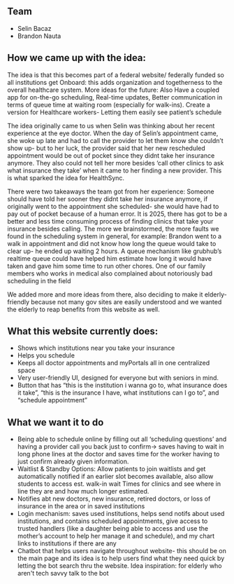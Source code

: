 ## Team

- Selin Bacaz
- Brandon Nauta

## How we came up with the idea:

The idea is that this becomes part of a federal website/ federally funded so all institutions get Onboard: this adds organization and togetherness to the overall healthcare system.
More ideas for the future: Also Have a coupled app for on-the-go scheduling, Real-time updates, Better communication in terms of queue time at waiting room (especially for walk-ins). Create a version for Healthcare workers- Letting them easily see patient’s schedule

The idea originally came to us when Selin was thinking about her recent experience at the eye doctor. When the day of Selin’s appointment came, she woke up late and had to call the provider to let them know she couldn’t show up- but to her luck, the provider said that her new rescheduled appointment would be out of pocket since they didnt take her insurance anymore. They also could not tell her more besides ‘call other clinics to ask what insurance they take’ when it came to her finding a new provider. This is what sparked the idea for HealthSync.

There were two takeaways the team got from her experience:
Someone should have told her sooner they didnt take her insurance anymore, if originally went to the appointment she scheduled- she would have had to pay out of pocket because of a human error.
It is 2025, there has got to be a better and less time consuming process of finding clinics that take your insurance besides calling.
The more we brainstormed, the more faults we found in the scheduling system in general, for example:
Brandon went to a walk in appointment and did not know how long the queue would take to clear up- he ended up waiting 2 hours. A queue mechanism like grubhub’s realtime queue could have helped him estimate how long it would have taken and gave him some time to run other chores.
One of our family members who works in medical also complained about notoriously bad scheduling in the field

We added more and more ideas from there, also deciding to make it elderly-friendly because not many gov sites are easily understood and we wanted the elderly to reap benefits from this website as well.

## What this website currently does:

- Shows which institutions near you take your insurance
- Helps you schedule
- Keeps all doctor appointments and myPortals all in one centralized space
- Very user-friendly UI, designed for everyone but with seniors in mind.
- Button that has “this is the institution i wanna go to, what insurance does it take”, “this is the insurance I have, what institutions can I go to”, and “schedule appointment”

## What we want it to do

- Being able to schedule online by filling out all ‘scheduling questions’ and having a provider call you back just to confirm-> saves having to wait in long phone lines at the doctor and saves time for the worker having to just confirm already given information.
- Waitlist & Standby Options: Allow patients to join waitlists and get automatically notified if an earlier slot becomes available, also allow students to access est. walk-in wait Times for clinics and see where in line they are and how much longer estimated.
- Notifies abt new doctors, new insurance, retired doctors, or loss of insurance in the area or in saved institutions
- Login mechanism: saves used institutions, helps send notifs about used institutions, and contains scheduled appointments, give access to trusted handlers (like a daughter being able to access and use the mother’s account to help her manage it and schedule), and my chart links to institutions if there are any
- Chatbot that helps users navigate throughout website- this should be on the main page and its idea is to help users find what they need quick by letting the bot search thru the website. Idea inspiration: for elderly who aren't tech savvy talk to the bot
